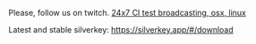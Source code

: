 
Please, follow us on twitch. [24x7 CI test broadcasting, osx, linux](https://www.twitch.tv/silverkey_project)

Latest and stable silverkey: https://silverkey.app/#/download
